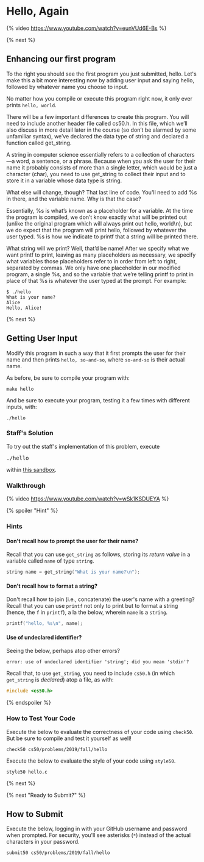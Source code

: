 # Hello, Again

{% video https://www.youtube.com/watch?v=eunVUd6E-Bs %}

{% next %}

## Enhancing our first program

To the right you should see the first program you just submitted, hello. Let's make this a bit more interesting now by adding user input and saying hello, followed by whatever name you choose to input. 

No matter how you compile or execute this program right now, it only ever prints `hello, world`.

There will be a few important differences to create this program. You will need to include another header file called cs50.h. In this file, which we’ll also discuss in more detail later in the course (so don’t be alarmed by some unfamiliar syntax), we’ve declared the data type of string and declared a function called get_string.

A string in computer science essentially refers to a collection of characters—​a word, a sentence, or a phrase. Because when you ask the user for their name it probably consists of more than a single letter, which would be just a character (char), you need to use get_string to collect their input and to store it in a variable whose data type is string.

What else will change, though? That last line of code. You'll need to add %s in there, and the variable name. Why is that the case?

Essentially, %s is what’s known as a placeholder for a variable. At the time the program is compiled, we don’t know exactly what will be printed out (unlike the original program which will always print out hello, world\n), but we do expect that the program will print hello, followed by whatever the user typed. %s is how we indicate to printf that a string will be printed there.

What string will we print? Well, that’d be name! After we specify what we want printf to print, leaving as many placeholders as necessary, we specify what variables those placeholders refer to in order from left to right, separated by commas. We only have one placeholder in our modified program, a single %s, and so the variable that we’re telling printf to print in place of that %s is whatever the user typed at the prompt. For example:

```
$ ./hello
What is your name?
Alice
Hello, Alice!
```

{% next %}
## Getting User Input

Modify this program in such a way that it first prompts the user for their name and then prints `hello, so-and-so`, where `so-and-so` is their actual name.

As before, be sure to compile your program with:

```
make hello
```

And be sure to execute your program, testing it a few times with different inputs, with:

```
./hello
```

### Staff's Solution

To try out the staff's implementation of this problem, execute

<pre>
./hello
</pre>

within [this sandbox](http://bit.ly/2Qp0a2g).

### Walkthrough

{% video https://www.youtube.com/watch?v=wSk1KSDUEYA %}

{% spoiler "Hint" %}

### Hints

#### Don't recall how to prompt the user for their name?

Recall that you can use `get_string` as follows, storing its *return value* in a variable called `name` of type `string`.

```c
string name = get_string("What is your name?\n");
```

#### Don't recall how to format a string?

Don't recall how to join (i.e., concatenate) the user's name with a greeting? Recall that you can use `printf` not only to print but to format a string (hence, the `f` in `printf`), a la the below, wherein `name` is a `string`.

```c
printf("hello, %s\n", name);
```

#### Use of undeclared identifier?

Seeing the below, perhaps atop other errors?

```
error: use of undeclared identifier 'string'; did you mean 'stdin'?
```

Recall that, to use `get_string`, you need to include `cs50.h` (in which `get_string` is *declared*) atop a file, as with:

```c
#include <cs50.h>
```
{% endspoiler %}

### How to Test Your Code

Execute the below to evaluate the correctness of your code using `check50`. But be sure to compile and test it yourself as well!

```
check50 cs50/problems/2019/fall/hello
```

Execute the below to evaluate the style of your code using `style50`.

```
style50 hello.c
```

{% next %}


{% next "Ready to Submit?" %}

## How to Submit

Execute the below, logging in with your GitHub username and password when prompted. For security, you'll see asterisks (`*`) instead of the actual characters in your password.

```
submit50 cs50/problems/2019/fall/hello
```
